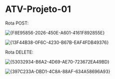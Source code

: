 # ATV-Projeto-01

Rota POST:

![{F8E95856-2026-450E-A601-4161F892855E}](https://github.com/user-attachments/assets/bc7b9ec6-e213-45b6-ad8e-cccf2abba53d)

![{13F44B38-0F6C-4230-B67B-EAF4FDB49376}](https://github.com/user-attachments/assets/20623143-3c54-4b32-a1dc-ec8baf2c091f)

Rota DELETE:

![{53032934-B6A2-4D69-AE70-723672EA49BD}](https://github.com/user-attachments/assets/f5b72779-11a2-474f-8e8c-8199c55f0329)

![{397C233A-DBD1-4C8A-88AF-634A58696A93}](https://github.com/user-attachments/assets/4bfa99af-7cbd-4a2c-b61f-be4beabca557)
